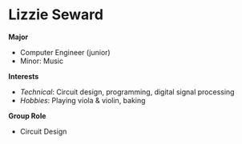 # Lizzie Seward

**Major** 
- Computer Engineer (junior) 
- Minor: Music

**Interests** 
- _Technical_: Circuit design, programming, digital signal processing
- _Hobbies_: Playing viola & violin, baking

**Group Role** 
- Circuit Design 
